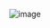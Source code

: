 ![image](https://github.com/rjathan7/springboot-render/assets/126628724/a006d021-4df4-4c80-b1c8-ff5133ff2623)

